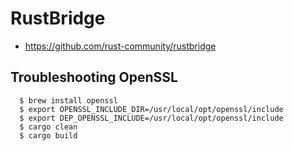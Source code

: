 # RustBridge

* https://github.com/rust-community/rustbridge

## Troubleshooting OpenSSL

```
  $ brew install openssl
  $ export OPENSSL_INCLUDE_DIR=/usr/local/opt/openssl/include
  $ export DEP_OPENSSL_INCLUDE=/usr/local/opt/openssl/include
  $ cargo clean
  $ cargo build
```
